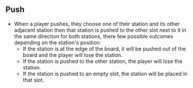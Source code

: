 ## Push

- When a player pushes, they choose one of their station and its other adjacent station then that station is pushed to the other slot next to it in the same direction for both stations, there few possible outcomes depending on the station's position:
  - If the station is at the edge of the board, it will be pushed out of the board and the player will lose the station.
  - If the station is pushed to the other station, the player will lose the station.
  - If the station is pushed to an empty slot, the station will be placed in that slot.
